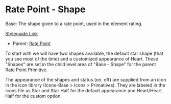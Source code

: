# Rate Point - Shape

Base: The shape given to a rate point, used in the element rating.

[Styleguide Link](https://zpl.io/b6A8DDW)

- Parent: [Rate Point](https://github.com/able-app/docs/blob/b10f6d1205bbfb1cddfd150d1390ba848812d9d0/controls/%CE%B5%20elements/rating/ratepoint.md)

To start with we will have two shapes available, the default star shape  (that you see most of the time) and a customized appearance of  Heart. These "Shapes" are set in the child level area of "Base - Shape" for the parent Rate Point Primitive.

The appearance of the shapes and status (on, off) are supplied from an icon in the icon library (Icons-Base > Icons > Primatives). They are labeled in the icons file as  Star and Star Half for the  default appearance and Heart/Heart Half for the custom option.